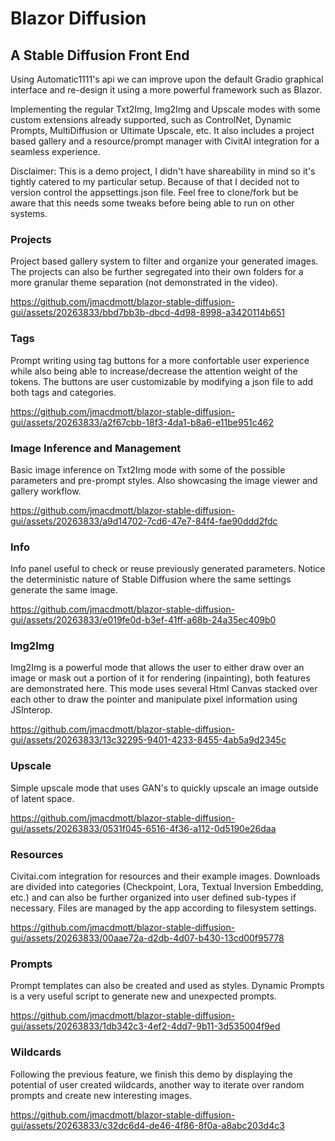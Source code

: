 # Blazor Diffusion
## A Stable Diffusion Front End

Using Automatic1111's api we can improve upon the default Gradio graphical interface and re-design it using a more powerful framework such as Blazor.

Implementing the regular Txt2Img, Img2Img and Upscale modes with some custom extensions already supported, such as ControlNet, Dynamic Prompts, MultiDiffusion or Ultimate Upscale, etc. It also includes a project based gallery and a resource/prompt manager with CivitAI integration for a seamless experience.

Disclaimer: This is a demo project, I didn't have shareability in mind so it's tightly catered to my particular setup. Because of that I decided not to version control the appsettings.json file. Feel free to clone/fork but be aware that this needs some tweaks before being able to run on other systems.

### Projects

Project based gallery system to filter and organize your generated images. The projects can also be further segregated into their own folders for a more granular theme separation (not demonstrated in the video).

https://github.com/jmacdmott/blazor-stable-diffusion-gui/assets/20263833/bbd7bb3b-dbcd-4d98-8998-a3420114b651

### Tags

Prompt writing using tag buttons for a more confortable user experience while also being able to increase/decrease the attention weight of the tokens. The buttons are user customizable by modifying a json file to add both tags and categories.

https://github.com/jmacdmott/blazor-stable-diffusion-gui/assets/20263833/a2f67cbb-18f3-4da1-b8a6-e11be951c462

### Image Inference and Management

Basic image inference on Txt2Img mode with some of the possible parameters and pre-prompt styles. Also showcasing the image viewer and gallery workflow.

https://github.com/jmacdmott/blazor-stable-diffusion-gui/assets/20263833/a9d14702-7cd6-47e7-84f4-fae90ddd2fdc

### Info

Info panel useful to check or reuse previously generated parameters. Notice the deterministic nature of Stable Diffusion where the same settings generate the same image.

https://github.com/jmacdmott/blazor-stable-diffusion-gui/assets/20263833/e019fe0d-b3ef-41ff-a68b-24a35ec409b0

### Img2Img

Img2Img is a powerful mode that allows the user to either draw over an image or mask out a portion of it for rendering (inpainting), both features are demonstrated here. This mode uses several Html Canvas stacked over each other to draw the pointer and manipulate pixel information using JSInterop.

https://github.com/jmacdmott/blazor-stable-diffusion-gui/assets/20263833/13c32295-9401-4233-8455-4ab5a9d2345c

### Upscale

Simple upscale mode that uses GAN's to quickly upscale an image outside of latent space.

https://github.com/jmacdmott/blazor-stable-diffusion-gui/assets/20263833/0531f045-6516-4f36-a112-0d5190e26daa

### Resources

Civitai.com integration for resources and their example images. Downloads are divided into categories (Checkpoint, Lora, Textual Inversion Embedding, etc.) and can also be further organized into user defined sub-types if necessary. Files are managed by the app according to filesystem settings.

https://github.com/jmacdmott/blazor-stable-diffusion-gui/assets/20263833/00aae72a-d2db-4d07-b430-13cd00f95778

### Prompts

Prompt templates can also be created and used as styles. Dynamic Prompts is a very useful script to generate new and unexpected prompts.

https://github.com/jmacdmott/blazor-stable-diffusion-gui/assets/20263833/1db342c3-4ef2-4dd7-9b11-3d535004f9ed

### Wildcards

Following the previous feature, we finish this demo by displaying the potential of user created wildcards, another way to iterate over random prompts and create new interesting images.

https://github.com/jmacdmott/blazor-stable-diffusion-gui/assets/20263833/c32dc6d4-de46-4f86-8f0a-a8abc203d4c3


